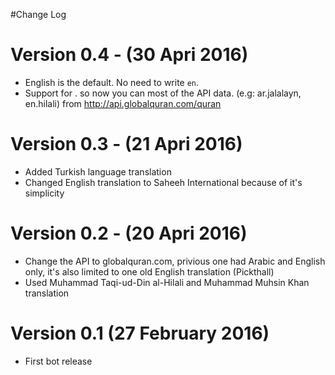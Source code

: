 #Change Log

Version 0.4 - (30 Apri 2016)
==========
 - English is the default. No need to write `en`.
 - Support for <lang>.<translation> so now you can most of the API data. (e.g: ar.jalalayn, en.hilali) from http://api.globalquran.com/quran

Version 0.3 - (21 Apri 2016)
==========
 - Added Turkish language translation
 - Changed English translation to Saheeh International because of it's simplicity

Version 0.2 - (20 Apri 2016)
==========
 - Change the API to globalquran.com, privious one had Arabic and English only, it's also limited to one old English translation (Pickthall)
 - Used Muhammad Taqi-ud-Din al-Hilali and Muhammad Muhsin Khan translation


Version 0.1 (27 February 2016)
==========
 - First bot release
